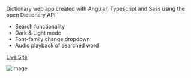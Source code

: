 Dictionary web app created with Angular, Typescript and Sass using the open Dictionary API

- Search functionality
- Dark & Light mode
- Font-family change dropdown
- Audio playback of searched word

[Live Site](https://main--animated-entremet-b5cbdb.netlify.app/)

![image](https://github.com/KathrynDavies123/dictionary-app/assets/103680044/54c13701-fb86-4658-947f-30471d66963e)
